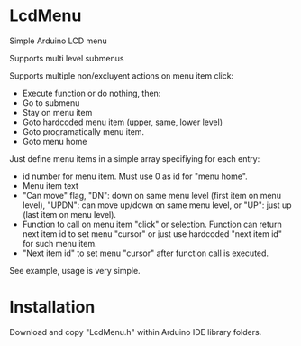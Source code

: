 # LcdMenu
Simple Arduino LCD menu

Supports multi level submenus

Supports multiple non/excluyent actions on menu item click:
- Execute function or do nothing, then:
- Go to submenu
- Stay on menu item
- Goto hardcoded menu item (upper, same, lower level)
- Goto programatically menu item.
- Goto menu home

Just define menu items in a simple array specifiying for each entry:
- id number for menu item. Must use 0 as id for "menu home".
- Menu item text
- "Can move" flag, "DN": down on same menu level (first item on menu level), "UPDN": can move up/down on same menu level, or "UP": just up (last item on menu level).
- Function to call on menu item "click" or selection. Function can return next item id to set menu "cursor" or just use hardcoded "next item id" for such menu item.
- "Next item id" to set menu "cursor" after function call is executed.


See example, usage is very simple.

# Installation
Download and copy "LcdMenu.h" within Arduino IDE library folders.
